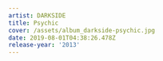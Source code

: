 ```yaml
---
artist: DARKSIDE
title: Psychic
cover: /assets/album_darkside-psychic.jpg
date: 2019-08-01T04:38:26.478Z
release-year: '2013'
---
```


